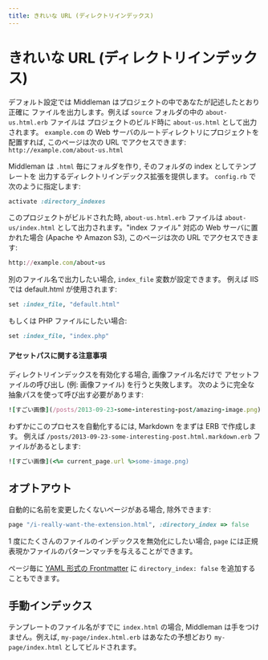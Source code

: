 ```yaml
---
title: きれいな URL (ディレクトリインデックス)
---
```


# きれいな URL (ディレクトリインデックス)

デフォルト設定では Middleman はプロジェクトの中であなたが記述したとおり正確に
ファイルを出力します。例えば `source` フォルダの中の `about-us.html.erb` ファイルは
プロジェクトのビルド時に `about-us.html` として出力されます。
`example.com` の Web サーバのルートディレクトリにプロジェクトを配置すれば,
このページは次の URL でアクセスできます: `http://example.com/about-us.html`

Middleman は `.html` 毎にフォルダを作り, そのフォルダの index としてテンプレートを
出力するディレクトリインデックス拡張を提供します。
`config.rb` で次のように指定します:

``` ruby
activate :directory_indexes
```

このプロジェクトがビルドされた時,  `about-us.html.erb` ファイルは
`about-us/index.html` として出力されます。"index ファイル" 対応の Web サーバに置かれた場合
(Apache や Amazon S3), このページは次の URL でアクセスできます:

``` ruby
http://example.com/about-us
```

別のファイル名で出力したい場合, `index_file` 変数が設定できます。
例えば IIS では default.html が使用されます:

``` ruby
set :index_file, "default.html"
```

もしくは PHP ファイルにしたい場合:

``` ruby
set :index_file, "index.php"
```

#### アセットパスに関する注意事項

ディレクトリインデックスを有効化する場合, 画像ファイル名だけで
アセットファイルの呼び出し (例: 画像ファイル) を行うと失敗します。
次のように完全な抽象パスを使って呼び出す必要があります:

``` ruby
![すごい画像](/posts/2013-09-23-some-interesting-post/amazing-image.png)
```

わずかにこのプロセスを自動化するには, Markdown をまずは ERB で作成します。
例えば `/posts/2013-09-23-some-interesting-post.html.markdown.erb` ファイルがあるとします:

``` ruby
![すごい画像](<%= current_page.url %>some-image.png)
```

## オプトアウト

自動的に名前を変更したくないページがある場合, 除外できます:

``` ruby
page "/i-really-want-the-extension.html", :directory_index => false
```

1 度にたくさんのファイルのインデックスを無効化にしたい場合, `page` には正規表現かファイルのパターンマッチを与えることができます。

ページ毎に [YAML 形式の Frontmatter](/jp/basics/frontmatter/) に
`directory_index: false` を追加することもできます。

## 手動インデックス

テンプレートのファイル名がすでに `index.html` の場合,
Middleman は手をつけません。例えば, `my-page/index.html.erb` はあなたの予想どおり
`my-page/index.html` としてビルドされます。

